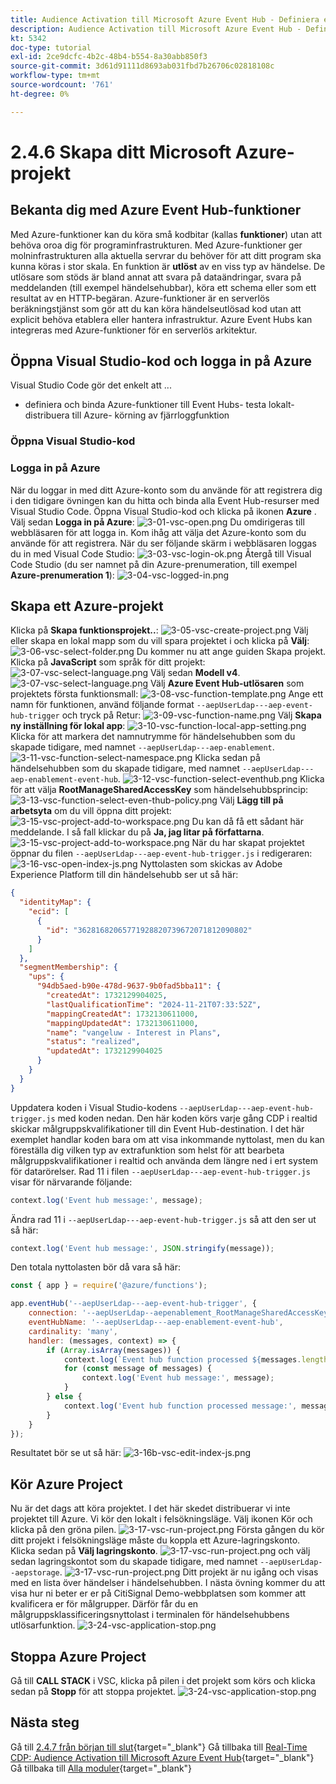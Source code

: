 ```yaml
---
title: Audience Activation till Microsoft Azure Event Hub - Definiera en Azure-funktion
description: Audience Activation till Microsoft Azure Event Hub - Definiera en Azure-funktion
kt: 5342
doc-type: tutorial
exl-id: 2ce9dcfc-4b2c-48b4-b554-8a30abb850f3
source-git-commit: 3d61d91111d8693ab031fbd7b26706c02818108c
workflow-type: tm+mt
source-wordcount: '761'
ht-degree: 0%

---
```


# 2.4.6 Skapa ditt Microsoft Azure-projekt

## Bekanta dig med Azure Event Hub-funktioner

Med Azure-funktioner kan du köra små kodbitar (kallas **funktioner**) utan att behöva oroa dig för programinfrastrukturen. Med Azure-funktioner ger molninfrastrukturen alla aktuella servrar du behöver för att ditt program ska kunna köras i stor skala.
En funktion är **utlöst** av en viss typ av händelse. De utlösare som stöds är bland annat att svara på dataändringar, svara på meddelanden (till exempel händelsehubbar), köra ett schema eller som ett resultat av en HTTP-begäran.
Azure-funktioner är en serverlös beräkningstjänst som gör att du kan köra händelseutlösad kod utan att explicit behöva etablera eller hantera infrastruktur.
Azure Event Hubs kan integreras med Azure-funktioner för en serverlös arkitektur.

## Öppna Visual Studio-kod och logga in på Azure

Visual Studio Code gör det enkelt att ...
- definiera och binda Azure-funktioner till Event Hubs- testa lokalt- distribuera till Azure- körning av fjärrloggfunktion

### Öppna Visual Studio-kod

### Logga in på Azure

När du loggar in med ditt Azure-konto som du använde för att registrera dig i den tidigare övningen kan du hitta och binda alla Event Hub-resurser med Visual Studio Code.
Öppna Visual Studio-kod och klicka på ikonen **Azure** .
Välj sedan **Logga in på Azure**:
![3-01-vsc-open.png](./images/301vscopen.png)
Du omdirigeras till webbläsaren för att logga in. Kom ihåg att välja det Azure-konto som du använde för att registrera.
När du ser följande skärm i webbläsaren loggas du in med Visual Code Studio:
![3-03-vsc-login-ok.png](./images/303vscloginok.png)
Återgå till Visual Code Studio (du ser namnet på din Azure-prenumeration, till exempel **Azure-prenumeration 1**):
![3-04-vsc-logged-in.png](./images/304vscloggedin.png)

## Skapa ett Azure-projekt

Klicka på **Skapa funktionsprojekt..**:
![3-05-vsc-create-project.png](./images/vsc2.png)
Välj eller skapa en lokal mapp som du vill spara projektet i och klicka på **Välj**:
![3-06-vsc-select-folder.png](./images/vsc3.png)
Du kommer nu att ange guiden Skapa projekt. Klicka på **JavaScript** som språk för ditt projekt:
![3-07-vsc-select-language.png](./images/vsc4.png)
Välj sedan **Modell v4**.
![3-07-vsc-select-language.png](./images/vsc4a.png)
Välj **Azure Event Hub-utlösaren** som projektets första funktionsmall:
![3-08-vsc-function-template.png](./images/vsc5.png)
Ange ett namn för funktionen, använd följande format `--aepUserLdap---aep-event-hub-trigger` och tryck på Retur:
![3-09-vsc-function-name.png](./images/vsc6.png)
Välj **Skapa ny inställning för lokal app**:
![3-10-vsc-function-local-app-setting.png](./images/vsc7.png)
Klicka för att markera det namnutrymme för händelsehubben som du skapade tidigare, med namnet `--aepUserLdap---aep-enablement`.
![3-11-vsc-function-select-namespace.png](./images/vsc8.png)
Klicka sedan på händelsehubben som du skapade tidigare, med namnet `--aepUserLdap---aep-enablement-event-hub`.
![3-12-vsc-function-select-eventhub.png](./images/vsc9.png)
Klicka för att välja **RootManageSharedAccessKey** som händelsehubbsprincip:
![3-13-vsc-function-select-even-thub-policy.png](./images/vsc10.png)
Välj **Lägg till på arbetsyta** om du vill öppna ditt projekt:
![3-15-vsc-project-add-to-workspace.png](./images/vsc12.png)
Du kan då få ett sådant här meddelande. I så fall klickar du på **Ja, jag litar på författarna**.
![3-15-vsc-project-add-to-workspace.png](./images/vsc12a.png)
När du har skapat projektet öppnar du filen `--aepUserLdap---aep-event-hub-trigger.js` i redigeraren:
![3-16-vsc-open-index-js.png](./images/vsc13.png)
Nyttolasten som skickas av Adobe Experience Platform till din händelsehubb ser ut så här:

```json
{
  "identityMap": {
    "ecid": [
      {
        "id": "36281682065771928820739672071812090802"
      }
    ]
  },
  "segmentMembership": {
    "ups": {
      "94db5aed-b90e-478d-9637-9b0fad5bba11": {
        "createdAt": 1732129904025,
        "lastQualificationTime": "2024-11-21T07:33:52Z",
        "mappingCreatedAt": 1732130611000,
        "mappingUpdatedAt": 1732130611000,
        "name": "vangeluw - Interest in Plans",
        "status": "realized",
        "updatedAt": 1732129904025
      }
    }
  }
}
```

Uppdatera koden i Visual Studio-kodens `--aepUserLdap---aep-event-hub-trigger.js` med koden nedan. Den här koden körs varje gång CDP i realtid skickar målgruppskvalifikationer till din Event Hub-destination. I det här exemplet handlar koden bara om att visa inkommande nyttolast, men du kan föreställa dig vilken typ av extrafunktion som helst för att bearbeta målgruppskvalifikationer i realtid och använda dem längre ned i ert system för datarörelser.
Rad 11 i filen `--aepUserLdap---aep-event-hub-trigger.js` visar för närvarande följande:

```javascript
context.log('Event hub message:', message);
```

Ändra rad 11 i `--aepUserLdap---aep-event-hub-trigger.js` så att den ser ut så här:

```javascript
context.log('Event hub message:', JSON.stringify(message));
```

Den totala nyttolasten bör då vara så här:

```javascript
const { app } = require('@azure/functions');

app.eventHub('--aepUserLdap---aep-event-hub-trigger', {
    connection: '--aepUserLdap--aepenablement_RootManageSharedAccessKey_EVENTHUB',
    eventHubName: '--aepUserLdap---aep-enablement-event-hub',
    cardinality: 'many',
    handler: (messages, context) => {
        if (Array.isArray(messages)) {
            context.log(`Event hub function processed ${messages.length} messages`);
            for (const message of messages) {
                context.log('Event hub message:', message);
            }
        } else {
            context.log('Event hub function processed message:', messages);
        }
    }
});
```


Resultatet bör se ut så här:
![3-16b-vsc-edit-index-js.png](./images/vsc1.png)

## Kör Azure Project

Nu är det dags att köra projektet. I det här skedet distribuerar vi inte projektet till Azure. Vi kör den lokalt i felsökningsläge. Välj ikonen Kör och klicka på den gröna pilen.
![3-17-vsc-run-project.png](./images/vsc14.png)
Första gången du kör ditt projekt i felsökningsläge måste du koppla ett Azure-lagringskonto. Klicka sedan på **Välj lagringskonto**.
![3-17-vsc-run-project.png](./images/vsc14a.png)
och välj sedan lagringskontot som du skapade tidigare, med namnet `--aepUserLdap--aepstorage`.
![3-17-vsc-run-project.png](./images/vsc14b.png)
Ditt projekt är nu igång och visas med en lista över händelser i händelsehubben. I nästa övning kommer du att visa hur ni beter er er på CitiSignal Demo-webbplatsen som kommer att kvalificera er för målgrupper. Därför får du en målgruppsklassificeringsnyttolast i terminalen för händelsehubbens utlösarfunktion.
![3-24-vsc-application-stop.png](./images/vsc18.png)

## Stoppa Azure Project

Gå till **CALL STACK** i VSC, klicka på pilen i det projekt som körs och klicka sedan på **Stopp** för att stoppa projektet.
![3-24-vsc-application-stop.png](./images/vsc17.png)

## Nästa steg

Gå till [2.4.7 från början till slut &#x200B;](./ex7.md){target="_blank"}
Gå tillbaka till [Real-Time CDP: Audience Activation till Microsoft Azure Event Hub](./segment-activation-microsoft-azure-eventhub.md){target="_blank"}
Gå tillbaka till [Alla moduler](./../../../../overview.md){target="_blank"}

